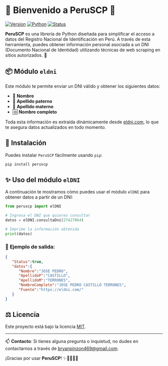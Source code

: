 # 🎉 Bienvenido a **PeruSCP** 🚀

[![Version](https://img.shields.io/badge/version-0.0.1-blue)](https://github.com/perusrc) [![Python](https://img.shields.io/badge/python-3.7%2B-green)](https://python.org) [![Status](https://img.shields.io/badge/status-active-success)](https://eldni.com)

**PeruSCP** es una librería de Python diseñada para simplificar el acceso a datos del Registro Nacional de Identificación en Perú. A través de esta herramienta, puedes obtener información personal asociada a un DNI (Documento Nacional de Identidad) utilizando técnicas de web scraping en sitios autorizados. 🧾

## 📦 **Módulo `eldni`**

Este módulo te permite enviar un DNI válido y obtener los siguientes datos:

- 👤 **Nombre**
- 🧔 **Apellido paterno**
- 👩 **Apellido materno**
- 🆔 **Nombre completo**

Toda esta información es extraída dinámicamente desde [eldni.com](https://eldni.com/), lo que te asegura datos actualizados en todo momento.

## 🚀 **Instalación**

Puedes instalar `PeruSCP` fácilmente usando `pip`:

```bash
pip install peruscp
```

## ✨ **Uso del módulo `elDNI`**

A continuación te mostramos cómo puedes usar el módulo `elDNI` para obtener datos a partir de un DNI:

```python
from peruscp import elDNI

# Ingresa el DNI que quieres consultar
datos = elDNI.consultaDni(27427864)

# Imprime la información obtenida
print(datos)
```

### 📝 **Ejemplo de salida:**

```json
{
   "Status":true,
   "datos":{
      "Nombre":"JOSE PEDRO",
      "ApellidoP":"CASTILLO",
      "ApellidoM":"TERRONES",
      "NombreCompleto":"JOSE PEDRO CASTILLO TERRONES",
      "Fuente":"https://eldni.com/"
   }
}
```

## ⚖️ **Licencia**

Este proyecto está bajo la licencia [MIT](LICENSE).

---

📫 **Contacto**: Si tienes alguna pregunta o inquietud, no dudes en contactarnos a través de [bryanpinzon469@gmail.com](bryanpinzon469@gmail.com).

¡Gracias por usar **PeruSCP**! ✨👩‍💻👨‍💻

